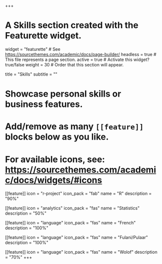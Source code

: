 +++
# A Skills section created with the Featurette widget.
widget = "featurette"  # See https://sourcethemes.com/academic/docs/page-builder/
headless = true  # This file represents a page section.
active = true  # Activate this widget? true/false
weight = 30  # Order that this section will appear.

title = "Skills"
subtitle = ""

# Showcase personal skills or business features.
# 
# Add/remove as many `[[feature]]` blocks below as you like.
# 
# For available icons, see: https://sourcethemes.com/academic/docs/widgets/#icons

[[feature]]
  icon = "r-project"
  icon_pack = "fab"
  name = "R"
  description = "90%"
  
[[feature]]
  icon = "analytics"
  icon_pack = "fas"
  name = "Statistics"
  description = "50%"  

[[feature]]
  icon = "language"
  icon_pack = "fas"
  name = "French"
  description = "100%"  

  [[feature]]
  icon = "language"
  icon_pack = "fas"
  name = "Fulani/Pulaar"
  description = "100%"

[[feature]]
  icon = "language"
  icon_pack = "fas"
  name = "Wolof"
  description = "70%"
+++
